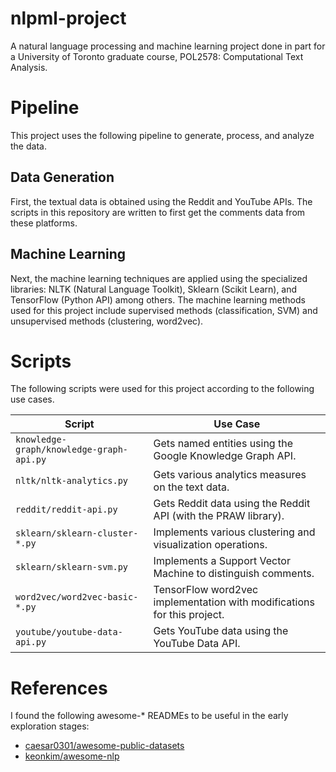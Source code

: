 # nlpml-project

A natural language processing and machine learning project done in part for a University of Toronto graduate course, POL2578: Computational Text Analysis.

# Pipeline

This project uses the following pipeline to generate, process, and analyze the data.

## Data Generation

First, the textual data is obtained using the Reddit and YouTube APIs.
The scripts in this repository are written to first get the comments data from these platforms.

## Machine Learning

Next, the machine learning techniques are applied using the specialized libraries: NLTK (Natural Language Toolkit), Sklearn (Scikit Learn), and TensorFlow (Python API) among others.
The machine learning methods used for this project include supervised methods (classification, SVM) and unsupervised methods (clustering, word2vec).

# Scripts

The following scripts were used for this project according to the following use cases.

Script | Use Case
--- | ---
`knowledge-graph/knowledge-graph-api.py` | Gets named entities using the Google Knowledge Graph API.
`nltk/nltk-analytics.py` | Gets various analytics measures on the text data.
`reddit/reddit-api.py` | Gets Reddit data using the Reddit API (with the PRAW library).
`sklearn/sklearn-cluster-*.py` | Implements various clustering and visualization operations.
`sklearn/sklearn-svm.py` | Implements a Support Vector Machine to distinguish comments.
`word2vec/word2vec-basic-*.py` | TensorFlow word2vec implementation with modifications for this project.
`youtube/youtube-data-api.py` | Gets YouTube data using the YouTube Data API.



# References

I found the following awesome-* READMEs to be useful in the early exploration stages:

- [caesar0301/awesome-public-datasets](https://github.com/caesar0301/awesome-public-datasets)
- [keonkim/awesome-nlp](https://github.com/keonkim/awesome-nlp)




